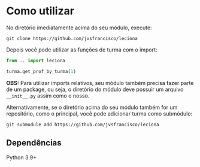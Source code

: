 # Como utilizar

No diretório imediatamente acima do seu módulo, execute:

`git clone https://github.com/jvsfrancisco/leciona`

Depois você pode utilizar as funções de turma com o import:

```Python
from .. import leciona

turma.get_prof_by_turma(1)
```

**OBS:** Para utilizar imports relativos, seu módulo também precisa fazer parte de um package, ou seja, o diretório do módulo deve possuir um arquivo `__init__.py` assim como o nosso.

Alternativamente, se o diretório acima do seu módulo também for um repositório, como o principal, você pode adicionar turma como submódulo:

`git submodule add https://github.com/jvsfrancisco/leciona`

## Dependências

Python 3.9+
